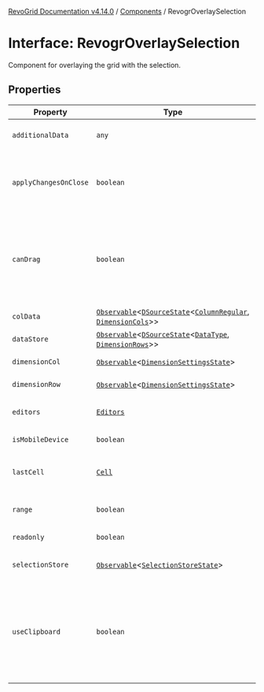 [RevoGrid Documentation v4.14.0](README.md) / [Components](Namespace.Components.md) / RevogrOverlaySelection

# Interface: RevogrOverlaySelection

Component for overlaying the grid with the selection.

## Properties

| Property | Type | Description | Defined in |
| ------ | ------ | ------ | ------ |
| `additionalData` | `any` | Additional data to pass to renderer. | [src/components.d.ts:574](https://github.com/revolist/revogrid/blob/2b1eda543a592a83efe8431f6a1b419eb9a6f193/src/components.d.ts#L574) |
| `applyChangesOnClose` | `boolean` | If true applys changes when cell closes if not Escape. | [src/components.d.ts:578](https://github.com/revolist/revogrid/blob/2b1eda543a592a83efe8431f6a1b419eb9a6f193/src/components.d.ts#L578) |
| `canDrag` | `boolean` | Enable revogr-order-editor component (read more in revogr-order-editor component). Allows D&D. | [src/components.d.ts:582](https://github.com/revolist/revogrid/blob/2b1eda543a592a83efe8431f6a1b419eb9a6f193/src/components.d.ts#L582) |
| `colData` | [`Observable`](TypeAlias.Observable.md)\<[`DSourceState`](TypeAlias.DSourceState.md)\<[`ColumnRegular`](Interface.ColumnRegular.md), [`DimensionCols`](TypeAlias.DimensionCols.md)\>\> | Column data store. | [src/components.d.ts:586](https://github.com/revolist/revogrid/blob/2b1eda543a592a83efe8431f6a1b419eb9a6f193/src/components.d.ts#L586) |
| `dataStore` | [`Observable`](TypeAlias.Observable.md)\<[`DSourceState`](TypeAlias.DSourceState.md)\<[`DataType`](TypeAlias.DataType.md), [`DimensionRows`](TypeAlias.DimensionRows.md)\>\> | Row data store. | [src/components.d.ts:590](https://github.com/revolist/revogrid/blob/2b1eda543a592a83efe8431f6a1b419eb9a6f193/src/components.d.ts#L590) |
| `dimensionCol` | [`Observable`](TypeAlias.Observable.md)\<[`DimensionSettingsState`](Interface.DimensionSettingsState.md)\> | Dimension settings X. | [src/components.d.ts:594](https://github.com/revolist/revogrid/blob/2b1eda543a592a83efe8431f6a1b419eb9a6f193/src/components.d.ts#L594) |
| `dimensionRow` | [`Observable`](TypeAlias.Observable.md)\<[`DimensionSettingsState`](Interface.DimensionSettingsState.md)\> | Dimension settings Y. | [src/components.d.ts:598](https://github.com/revolist/revogrid/blob/2b1eda543a592a83efe8431f6a1b419eb9a6f193/src/components.d.ts#L598) |
| `editors` | [`Editors`](TypeAlias.Editors.md) | Custom editors register. | [src/components.d.ts:602](https://github.com/revolist/revogrid/blob/2b1eda543a592a83efe8431f6a1b419eb9a6f193/src/components.d.ts#L602) |
| `isMobileDevice` | `boolean` | Is mobile view mode. | [src/components.d.ts:606](https://github.com/revolist/revogrid/blob/2b1eda543a592a83efe8431f6a1b419eb9a6f193/src/components.d.ts#L606) |
| `lastCell` | [`Cell`](Interface.Cell.md) | Last real coordinates positions + 1. | [src/components.d.ts:610](https://github.com/revolist/revogrid/blob/2b1eda543a592a83efe8431f6a1b419eb9a6f193/src/components.d.ts#L610) |
| `range` | `boolean` | Range selection allowed. | [src/components.d.ts:614](https://github.com/revolist/revogrid/blob/2b1eda543a592a83efe8431f6a1b419eb9a6f193/src/components.d.ts#L614) |
| `readonly` | `boolean` | Readonly mode. | [src/components.d.ts:618](https://github.com/revolist/revogrid/blob/2b1eda543a592a83efe8431f6a1b419eb9a6f193/src/components.d.ts#L618) |
| `selectionStore` | [`Observable`](TypeAlias.Observable.md)\<[`SelectionStoreState`](TypeAlias.SelectionStoreState.md)\> | Selection, range, focus. | [src/components.d.ts:622](https://github.com/revolist/revogrid/blob/2b1eda543a592a83efe8431f6a1b419eb9a6f193/src/components.d.ts#L622) |
| `useClipboard` | `boolean` | Enable revogr-clipboard component (read more in revogr-clipboard component). Allows copy/paste. | [src/components.d.ts:626](https://github.com/revolist/revogrid/blob/2b1eda543a592a83efe8431f6a1b419eb9a6f193/src/components.d.ts#L626) |
